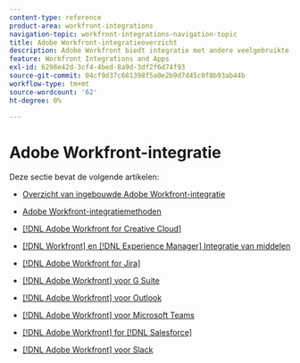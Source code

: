 ```yaml
---
content-type: reference
product-area: workfront-integrations
navigation-topic: workfront-integrations-navigation-topic
title: Adobe Workfront-integratieoverzicht
description: Adobe Workfront biedt integratie met andere veelgebruikte toepassingen, zoals de [!DNL Adobe Creative Cloud], [!DNL Salesforce], Jira en Slack. Dit artikel verwijst naar documentatie voor alle momenteel aangeboden integraties.
feature: Workfront Integrations and Apps
exl-id: 6298e42d-3cf4-4bed-8a9d-3df2f6d74f93
source-git-commit: 04cf9d37c681398f5a0e2b9d7d45c0f8b93ab44b
workflow-type: tm+mt
source-wordcount: '62'
ht-degree: 0%

---
```


# Adobe Workfront-integratie

Deze sectie bevat de volgende artikelen:

* [Overzicht van ingebouwde Adobe Workfront-integratie](../workfront-integrations-and-apps/built-in-integrations-non-admin.md)
* [Adobe Workfront-integratiemethoden](../workfront-integrations-and-apps/built-in-vs-api-vs-fusion.md)
* [[!DNL Adobe Workfront for Creative Cloud]](../workfront-integrations-and-apps/adobe-workfront-for-creative-cloud/wf-adobe-cc.md)
* [[!DNL Workfront] en [!DNL Experience Manager] Integratie van middelen](../documents/workfront-and-experience-manager-integrations/wf-experience-manager-integrations.md)

* [[!DNL Adobe Workfront for Jira]](../workfront-integrations-and-apps/use-workfront-with-jira/workfront-for-jira.md)
* [[!DNL Adobe Workfront] voor G Suite](../workfront-integrations-and-apps/workfront-for-g-suite/workfront-for-gsuite.md)
* [[!DNL Adobe Workfront] voor Outlook](../workfront-integrations-and-apps/using-workfront-with-outlook/workfront-for-outlook.md)
* [[!DNL Adobe Workfront] voor Microsoft Teams](../workfront-integrations-and-apps/using-workfront-with-microsoft-teams/use-workfront-with-ms-teams.md)
* [[!DNL Adobe Workfront] for [!DNL Salesforce]](../workfront-integrations-and-apps/using-workfront-with-salesforce/workfront-for-salesforce.md)
* [[!DNL Adobe Workfront] voor Slack](../workfront-integrations-and-apps/using-workfront-with-slack/use-workfront-for-slack.md)
